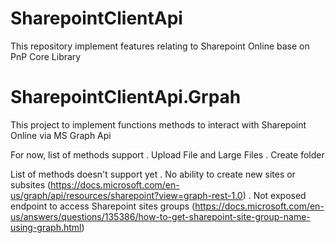 # SharepointClientApi
This repository implement features relating to Sharepoint Online base on PnP Core Library


# SharepointClientApi.Grpah
This project to implement functions methods to interact with Sharepoint Online via MS Graph Api

For now, list of methods support
. Upload File and Large Files
. Create folder


List of methods doesn't support yet
. No ability to create new sites or subsites (https://docs.microsoft.com/en-us/graph/api/resources/sharepoint?view=graph-rest-1.0)
. Not exposed endpoint to access Sharepoint sites groups (https://docs.microsoft.com/en-us/answers/questions/135386/how-to-get-sharepoint-site-group-name-using-graph.html)